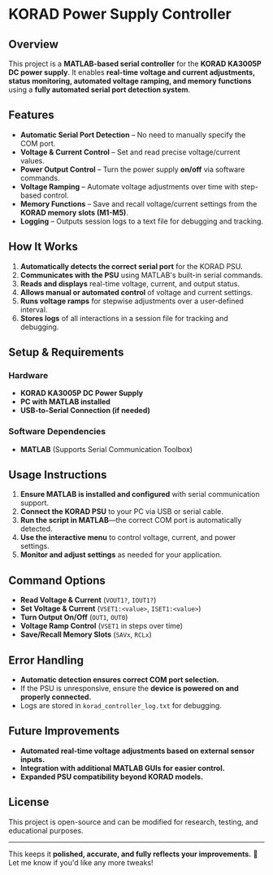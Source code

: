 # KORAD Power Supply Controller  

## Overview  
This project is a **MATLAB-based serial controller** for the **KORAD KA3005P DC power supply**. It enables **real-time voltage and current adjustments, status monitoring, automated voltage ramping, and memory functions** using a **fully automated serial port detection system**.  

## Features  
- **Automatic Serial Port Detection** – No need to manually specify the COM port.  
- **Voltage & Current Control** – Set and read precise voltage/current values.  
- **Power Output Control** – Turn the power supply **on/off** via software commands.  
- **Voltage Ramping** – Automate voltage adjustments over time with step-based control.  
- **Memory Functions** – Save and recall voltage/current settings from the **KORAD memory slots (M1-M5)**.  
- **Logging** – Outputs session logs to a text file for debugging and tracking.  

## How It Works  
1. **Automatically detects the correct serial port** for the KORAD PSU.  
2. **Communicates with the PSU** using MATLAB's built-in serial commands.  
3. **Reads and displays** real-time voltage, current, and output status.  
4. **Allows manual or automated control** of voltage and current settings.  
5. **Runs voltage ramps** for stepwise adjustments over a user-defined interval.  
6. **Stores logs** of all interactions in a session file for tracking and debugging.  

## Setup & Requirements  
### Hardware  
- **KORAD KA3005P DC Power Supply**  
- **PC with MATLAB installed**  
- **USB-to-Serial Connection (if needed)**  

### Software Dependencies  
- **MATLAB** (Supports Serial Communication Toolbox)  

## Usage Instructions  
1. **Ensure MATLAB is installed and configured** with serial communication support.  
2. **Connect the KORAD PSU** to your PC via USB or serial cable.  
3. **Run the script in MATLAB**—the correct COM port is automatically detected.  
4. **Use the interactive menu** to control voltage, current, and power settings.  
5. **Monitor and adjust settings** as needed for your application.  

## Command Options  
- **Read Voltage & Current** (`VOUT1?`, `IOUT1?`)  
- **Set Voltage & Current** (`VSET1:<value>`, `ISET1:<value>`)  
- **Turn Output On/Off** (`OUT1`, `OUT0`)  
- **Voltage Ramp Control** (`VSET1` in steps over time)  
- **Save/Recall Memory Slots** (`SAVx`, `RCLx`)  

## Error Handling  
- **Automatic detection ensures correct COM port selection.**  
- If the PSU is unresponsive, ensure the **device is powered on and properly connected.**  
- Logs are stored in `korad_controller_log.txt` for debugging.  

## Future Improvements  
- **Automated real-time voltage adjustments based on external sensor inputs.**  
- **Integration with additional MATLAB GUIs for easier control.**  
- **Expanded PSU compatibility beyond KORAD models.**  

## License  
This project is open-source and can be modified for research, testing, and educational purposes.  

---

This keeps it **polished, accurate, and fully reflects your improvements.** 🚀 Let me know if you'd like any more tweaks!
